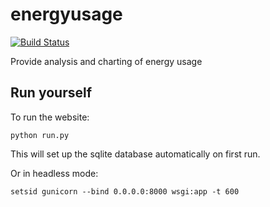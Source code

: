 # energyusage
[![Build Status](https://travis-ci.org/aguinane/energyusage.svg?branch=develop)](https://travis-ci.org/aguinane/energyusage)

Provide analysis and charting of energy usage

## Run yourself

To run the website:
```
python run.py
```
This will set up the sqlite database automatically on first run.

Or in headless mode:
```
setsid gunicorn --bind 0.0.0.0:8000 wsgi:app -t 600
```

